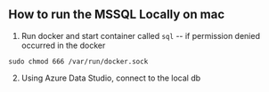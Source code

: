 ## How to run the MSSQL Locally on mac

1. Run docker and start container called `sql`
   -- if permission denied occurred in the docker
```
sudo chmod 666 /var/run/docker.sock
```
2. Using Azure Data Studio, connect to the local db